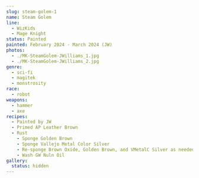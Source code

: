 ```yaml
---
slug: steam-golem-1
name: Steam Golem
line:
  - WizKids
  - Mage Knight
status: Painted
painted: February 2024 - March 2024 (JW)
photos:
  - ./MK-SteamGolem-JWilliams_1.jpg
  - ./MK-SteamGolem-JWilliams_2.jpg
genre:
  - sci-fi
  - magitek
  - monstrosity
race:
  - robot
weapons:
  - hammer
  - axe
recipes:
  - Painted by JW
  - Primed AP Leather Brown
  - Rust
    - Sponge Golden Brown
    - Sponge Vallejo Metal Color Silver
    - Re-sponge Brown Oxide, Golden Brown, and VMetalC Silver as needed
    - Wash GW Nuln Oil
gallery:
  status: hidden
---
```

